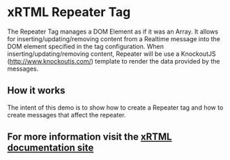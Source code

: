 # xRTML Repeater Tag
The Repeater Tag manages a DOM Element as if it was an Array. It allows for inserting/updating/removing content from a Realtime message into the DOM element specified in the tag configuration.
When inserting/updating/removing content, Repeater will be use a KnockoutJS (http://www.knockoutjs.com/) template to render the data provided by the messages.

## How it works
The intent of this demo is to show how to create a Repeater tag and how to create messages that affect the repeater.

## For more information visit the [xRTML documentation site](http://docs.xrtml.org/3-0-0/javascript/xrtml.tags.repeater.htm "")